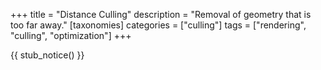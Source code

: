 +++
title = "Distance Culling"
description = "Removal of geometry that is too far away."
[taxonomies]
categories = ["culling"]
tags = ["rendering", "culling", "optimization"]
+++

{{ stub_notice() }}
